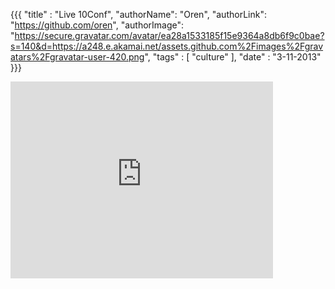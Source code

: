 {{{
  "title" : "Live 10Conf",
  "authorName": "Oren",
  "authorLink": "https://github.com/oren",
  "authorImage": "https://secure.gravatar.com/avatar/ea28a1533185f15e9364a8db6f9c0bae?s=140&d=https://a248.e.akamai.net/assets.github.com%2Fimages%2Fgravatars%2Fgravatar-user-420.png",
  "tags" : [ "culture" ],
  "date" : "3-11-2013"
}}}

<iframe width="420" height="315" src="http://www.youtube.com/embed/DR8GW8rvXK0" frameborder="0" allowfullscreen></iframe>
